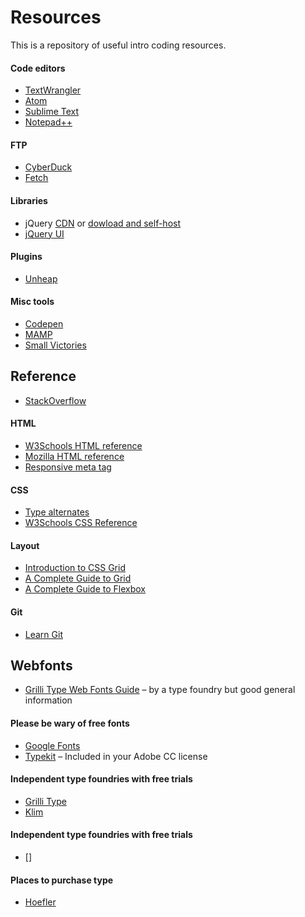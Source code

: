 # Resources
This is a repository of useful intro coding resources.

#### Code editors
+ [TextWrangler](http://www.barebones.com/products/textwrangler/)
+ [Atom](https://atom.io)
+ [Sublime Text](https://www.sublimetext.com)
+ [Notepad++](https://notepad-plus-plus.org)

#### FTP
+ [CyberDuck](http://cyberduck.io)
+ [Fetch](http://fetchsoftworks.com)

#### Libraries
+ jQuery [CDN](https://code.jquery.com) or [dowload and self-host](http://jquery.com/download/)
+ [jQuery UI](https://jqueryui.com)

#### Plugins
+ [Unheap](http://www.unheap.com)

#### Misc tools
+ [Codepen](http://www.codepen.io)
+ [MAMP](https://www.mamp.info/en/)
+ [Small Victories](http://www.smallvictori.es)

## Reference
+ [StackOverflow](http://stackoverflow.com)

#### HTML
+ [W3Schools HTML reference](http://www.w3schools.com/tags/ref_byfunc.asp)
+ [Mozilla HTML reference](https://developer.mozilla.org/en-US/docs/Web/HTML/Element)
+ [Responsive meta tag](https://css-tricks.com/snippets/html/responsive-meta-tag/)

#### CSS
+ [Type alternates](http://clagnut.com/sandbox/css3/)
+ [W3Schools CSS Reference](https://www.w3schools.com/cssref/default.asp)

#### Layout
+ [Introduction to CSS Grid](https://mozilladevelopers.github.io/playground/css-grid)
+ [A Complete Guide to Grid](https://css-tricks.com/snippets/css/complete-guide-grid/)
+ [A Complete Guide to Flexbox](https://css-tricks.com/snippets/css/a-guide-to-flexbox/)

#### Git
+ [Learn Git](https://www.atlassian.com/git)

## Webfonts
+ [Grilli Type Web Fonts Guide](https://github.com/grillitype/web-fonts-guide) – by a type foundry but good general information

#### Please be wary of free fonts
+ [Google Fonts](https://fonts.google.com)
+ [Typekit](https://typekit.com) – Included in your Adobe CC license

#### Independent type foundries with free trials
+ [Grilli Type](https://klim.co.nz)
+ [Klim](https://klim.co.nz)

#### Independent type foundries with free trials
+ []

#### Places to purchase type
+ [Hoefler](https://www.typography.com)

